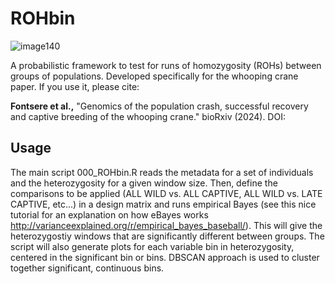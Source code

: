 # ROHbin 
![image140](https://github.com/user-attachments/assets/ec4048d2-5f7d-4f47-8503-188ddfa8ce1d)

A probabilistic framework to test for runs of homozygosity (ROHs) between groups of populations. 
Developed specifically for the whooping crane paper. If you use it, please cite:

**Fontsere et al.,** "Genomics of the population crash, successful recovery and captive breeding of the whooping crane." bioRxiv (2024). DOI:

## Usage
The main script 000_ROHbin.R reads the metadata for a set of individuals and the heterozygosity for a given window size. Then, define the comparisons to be applied (ALL WILD vs. ALL CAPTIVE, ALL WILD vs. LATE CAPTIVE, etc...) in a design matrix and runs empirical Bayes (see this nice tutorial for an explanation on how eBayes works http://varianceexplained.org/r/empirical_bayes_baseball/). This will give the heterozygostiy windows that are significantly different between groups.
The script will also generate plots for each variable bin in heterozygosity, centered in the significant bin or bins. DBSCAN approach is used to cluster together significant, continuous bins.
